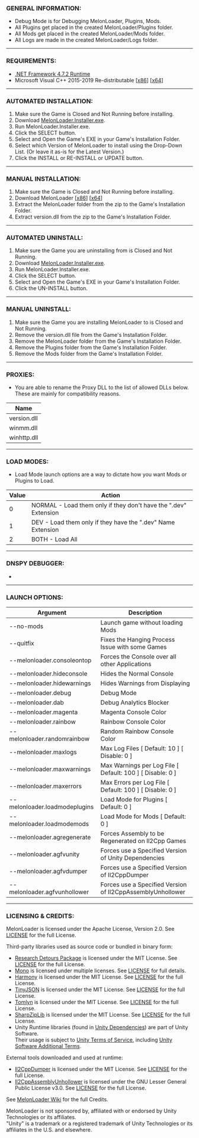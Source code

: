 ### GENERAL INFORMATION:

- Debug Mode is for Debugging MelonLoader, Plugins, Mods.
- All Plugins get placed in the created MelonLoader/Plugins folder.
- All Mods get placed in the created MelonLoader/Mods folder.
- All Logs are made in the created MelonLoader/Logs folder.

---

### REQUIREMENTS:

- [.NET Framework 4.7.2 Runtime](https://dotnet.microsoft.com/download/dotnet-framework/net472)
- Microsoft Visual C++ 2015-2019 Re-distributable [[x86](https://aka.ms/vs/16/release/vc_redist.x86.exe)] [[x64](https://aka.ms/vs/16/release/vc_redist.x64.exe)]

---

### AUTOMATED INSTALLATION:

1. Make sure the Game is Closed and Not Running before installing.
2. Download [MelonLoader.Installer.exe](https://github.com/LavaGang/MelonLoader/releases/latest/download/MelonLoader.Installer.exe).
3. Run MelonLoader.Installer.exe.
4. Click the SELECT button.
5. Select and Open the Game's EXE in your Game's Installation Folder.
6. Select which Version of MelonLoader to install using the Drop-Down List.  (Or leave it as-is for the Latest Version.)
7. Click the INSTALL or RE-INSTALL or UPDATE button.

---
	
### MANUAL INSTALLATION:

1. Make sure the Game is Closed and Not Running before installing.
2. Download MelonLoader [[x86](https://github.com/LavaGang/MelonLoader/releases/latest/download/MelonLoader.x86.zip)] [[x64](https://github.com/LavaGang/MelonLoader/releases/latest/download/MelonLoader.x64.zip)]
3. Extract the MelonLoader folder from the zip to the Game's Installation Folder.
4. Extract version.dll from the zip to the Game's Installation Folder.

---

### AUTOMATED UNINSTALL:

1. Make sure the Game you are uninstalling from is Closed and Not Running.
2. Download [MelonLoader.Installer.exe](https://github.com/LavaGang/MelonLoader/releases/latest/download/MelonLoader.Installer.exe).
3. Run MelonLoader.Installer.exe.
4. Click the SELECT button.
5. Select and Open the Game's EXE in your Game's Installation Folder.
7. Click the UN-INSTALL button.

---

### MANUAL UNINSTALL:

1. Make sure the Game you are installing MelonLoader to is Closed and Not Running.
2. Remove the version.dll file from the Game's Installation Folder.
3. Remove the MelonLoader folder from the Game's Installation Folder.
4. Remove the Plugins folder from the Game's Installation Folder.
5. Remove the Mods folder from the Game's Installation Folder.

---

### PROXIES:

- You are able to rename the Proxy DLL to the list of allowed DLLs below. These are mainly for compatibility reasons.

| Name |
| - |
| version.dll |
| winmm.dll |
| winhttp.dll |

---

### LOAD MODES:

- Load Mode launch options are a way to dictate how you want Mods or Plugins to Load.

| Value | Action |
| - | - |
| 0 | NORMAL - Load them only if they don't have the ".dev" Extension |
| 1 | DEV - Load them only if they have the ".dev" Name Extension |
| 2 | BOTH - Load All |

---

### DNSPY DEBUGGER:

-

---

### LAUNCH OPTIONS:

| Argument | Description |
| - | - |
| --no-mods | Launch game without loading Mods |
| --quitfix | Fixes the Hanging Process Issue with some Games |
| --melonloader.consoleontop | Forces the Console over all other Applications |
| --melonloader.hideconsole | Hides the Normal Console |
| --melonloader.hidewarnings | Hides Warnings from Displaying |
| --melonloader.debug | Debug Mode |
| --melonloader.dab | Debug Analytics Blocker |
| --melonloader.magenta | Magenta Console Color |
| --melonloader.rainbow | Rainbow Console Color |
| --melonloader.randomrainbow | Random Rainbow Console Color |
| --melonloader.maxlogs | Max Log Files [ Default: 10 ] [ Disable: 0 ] |
| --melonloader.maxwarnings | Max Warnings per Log File [ Default: 100 ] [ Disable: 0 ] |
| --melonloader.maxerrors | Max Errors per Log File [ Default: 100 ] [ Disable: 0 ] |
| --melonloader.loadmodeplugins | Load Mode for Plugins [ Default: 0 ] |
| --melonloader.loadmodemods  | Load Mode for Mods [ Default: 0 ] |
| --melonloader.agregenerate | Forces Assembly to be Regenerated on Il2Cpp Games |
| --melonloader.agfvunity | Forces use a Specified Version of Unity Dependencies |
| --melonloader.agfvdumper | Forces use a Specified Version of Il2CppDumper |
| --melonloader.agfvunhollower | Forces use a Specified Version of Il2CppAssemblyUnhollower |

---

### LICENSING & CREDITS:

MelonLoader is licensed under the Apache License, Version 2.0. See [LICENSE](https://github.com/LavaGang/MelonLoader/blob/master/LICENSE.md) for the full License.

Third-party libraries used as source code or bundled in binary form:
- [Research Detours Package](https://github.com/microsoft/Detours) is licensed under the MIT License. See [LICENSE](https://github.com/LavaGang/MelonLoader/blob/master/Detours/LICENSE.md) for the full License.
- [Mono](https://github.com/Unity-Technologies/mono) is licensed under multiple licenses. See [LICENSE](https://github.com/Unity-Technologies/mono/blob/unity-master/LICENSE) for full details.
- [Harmony](https://github.com/pardeike/Harmony) is licensed under the MIT License. See [LICENSE](https://github.com/LavaGang/MelonLoader/blob/master/MelonLoader/Libs/Harmony/LICENSE) for the full License.
- [TinyJSON](https://github.com/pbhogan/TinyJSON) is licensed under the MIT License. See [LICENSE](https://github.com/LavaGang/MelonLoader/blob/master/MelonLoader/Libs/TinyJSON/LICENSE.md) for the full License.
- [Tomlyn](https://github.com/xoofx/Tomlyn) is licensed under the MIT License. See [LICENSE](https://github.com/LavaGang/MelonLoader/blob/master/MelonLoader/Libs/Tomlyn/license.txt) for the full License.
- [SharpZipLib](https://github.com/icsharpcode/SharpZipLib) is licensed under the MIT License. See [LICENSE](https://github.com/LavaGang/MelonLoader/blob/master/MelonLoader/Libs/SharpZipLib/LICENSE.txt) for the full License.
- Unity Runtime libraries (found in [Unity Dependencies](BaseLibs/Unity%20Dependencies)) are part of Unity Software.  
Their usage is subject to [Unity Terms of Service](https://unity3d.com/legal/terms-of-service), including [Unity Software Additional Terms](https://unity3d.com/legal/terms-of-service/software).

External tools downloaded and used at runtime:
- [Il2CppDumper](https://github.com/Perfare/Il2CppDumper) is licensed under the MIT License. See [LICENSE](https://github.com/Perfare/Il2CppDumper/blob/master/LICENSE) for the full License.
- [Il2CppAssemblyUnhollower](https://github.com/knah/Il2CppAssemblyUnhollower) is licensed under the GNU Lesser General Public License v3.0. See [LICENSE](https://github.com/knah/Il2CppAssemblyUnhollower/blob/master/LICENSE) for the full License.

See [MelonLoader Wiki](https://melonwiki.xyz/#/credits) for the full Credits.

MelonLoader is not sponsored by, affiliated with or endorsed by Unity Technologies or its affiliates.  
"Unity" is a trademark or a registered trademark of Unity Technologies or its affiliates in the U.S. and elsewhere.